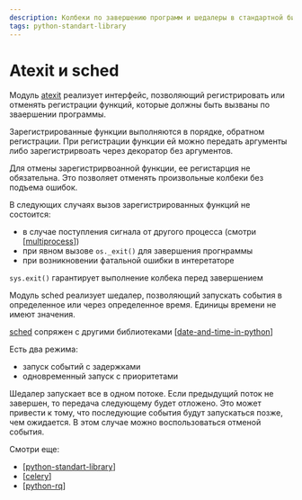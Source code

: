 ```yaml
---
description: Колбеки по завершению программ и шедалеры в стандартной библиотеке python
tags: python-standart-library
---
```

# Atexit и sched

Модуль [atexit](https://docs.python.org/3/library/atexit.html?highlight=atexit#module-atexit) реализует интерфейс, позволяющий регистрировать или отменять регистрации функций, которые должны быть вызваны по зваершении программы.

Зарегистрированные функции выполняются в порядке, обратном регистрации. При регистрации функции ей можно передать аргументы либо зарегистрирвоать через декоратор без аргументов.

Для отмены зарегистрирвоанной функции, ее регистарция не обязательна. Это позволяет отменять произвольные колбеки без подъема ошибок.

В следующих случаях вызов зарегистрированных функций не состоится:

- в случае поступления сигнала от другого процесса (смотри [[multiprocess]])
- при явном вызове `os._exit()` для завершения прогнраммы
- при возникновении фатальной ошибки в интеретаторе

`sys.exit()` гарантирует выполнение колбека перед завершением

Модуль sched реализует шедалер, позволяющий запускать события в определенное или через определенное время. Единицы времени не имеют значения.

[sched](https://docs.python.org/3/library/sched.html?highlight=sched#module-sched) сопряжен с другими библиотеками [[date-and-time-in-python]]

Есть два режима:

- запуск событий с задержками
- одновременный запуск с приоритетами

Шедалер запускает все в одном потоке. Если предыдущий поток не завершен, то передача следующему будет отложено. Это может привести к тому, что последующие события будут запускаться позже, чем ожидается. В этом случае можно воспользоваться отменой события.

Смотри еще:

- [[python-standart-library]]
- [[celery]]
- [[python-rq]]

[//begin]: # "Autogenerated link references for markdown compatibility"
[multiprocess]: multiprocess "Управление процессами в python"
[date-and-time-in-python]: date-and-time-in-python "Date and time in python"
[python-standart-library]: ../lists/python-standart-library "Стандартная библиотека python и полезные ресурсы"
[celery]: celery "Celery"
[python-rq]: python-rq "Python-rq"
[//end]: # "Autogenerated link references"